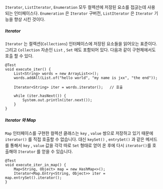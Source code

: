 
`Iterator`, `ListIterator`, `Enumeration` 모두 컬렉션에 저장된 요소를 접귾는데 사용되는 인터페이스다. `Enumeration` 은  `Iterator` 구버전,  `ListIterator` 은 `Iterator` 기능을 향상 시킨 것이다.


##### Iterator

`Iterator` 는 컬렉션(`Collections`) 인터페이스에 저장된 요소들을 읽어오는 표준이다.  그리고 `Collection` 자손인 `List` , `Set` 에도 포함되어 있다. 다음과 같이 구현체에서도 호출 할 수 있다.

```
@Test  
void execute_iter() {  
    List<String> words = new ArrayList<>();  
    words.addAll(List.of("hello world", "my name is jxx", "the end"));  
  
    Iterator<String> iter = words.iterator();   // 호출
  
    while (iter.hasNext()) {  
        System.out.println(iter.next());  
    }  
}
```



##### Iterator 와 Map

`Map` 인터페이스를 구현한 컬렉션 클래스는 `key` , `value` 쌍으로 저장하고 있기 때문에 `iterator()` 를 직접 호출할 수 없습니다. 대신 `keySet()` , `entrySet()` 과 같은 메서드를 통해서 `key` , `value` 값을 각각 따로 `Set` 형태로 얻어 온 후에 다시 `iterator()`를 호출해야 `Iterator` 를 얻을 수 있습니다.

```
@Test  
void execute_iter_in_map() {  
    Map<String, Object> map = new HashMap<>();  
    Iterator<Map.Entry<String, Object>> iter = map.entrySet().iterator();  
}
```

